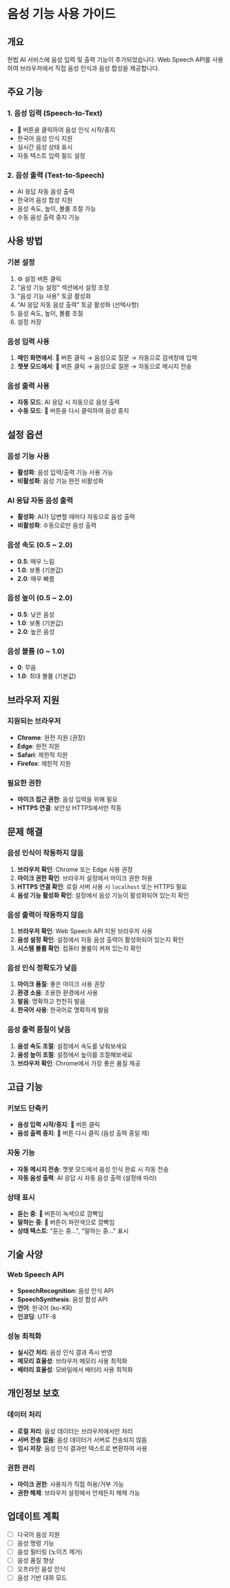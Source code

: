 # 음성 기능 사용 가이드

## 개요
헌법 AI 서비스에 음성 입력 및 출력 기능이 추가되었습니다. Web Speech API를 사용하여 브라우저에서 직접 음성 인식과 음성 합성을 제공합니다.

## 주요 기능

### 1. 음성 입력 (Speech-to-Text)
- 🎤 버튼을 클릭하여 음성 인식 시작/중지
- 한국어 음성 인식 지원
- 실시간 음성 상태 표시
- 자동 텍스트 입력 필드 설정

### 2. 음성 출력 (Text-to-Speech)
- AI 응답 자동 음성 출력
- 한국어 음성 합성 지원
- 음성 속도, 높이, 볼륨 조절 가능
- 수동 음성 출력 중지 기능

## 사용 방법

### 기본 설정
1. ⚙️ 설정 버튼 클릭
2. "음성 기능 설정" 섹션에서 설정 조정
3. "음성 기능 사용" 토글 활성화
4. "AI 응답 자동 음성 출력" 토글 활성화 (선택사항)
5. 음성 속도, 높이, 볼륨 조절
6. 설정 저장

### 음성 입력 사용
1. **메인 화면에서**: 🎤 버튼 클릭 → 음성으로 질문 → 자동으로 검색창에 입력
2. **챗봇 모드에서**: 🎤 버튼 클릭 → 음성으로 질문 → 자동으로 메시지 전송

### 음성 출력 사용
- **자동 모드**: AI 응답 시 자동으로 음성 출력
- **수동 모드**: 🎤 버튼을 다시 클릭하여 음성 중지

## 설정 옵션

### 음성 기능 사용
- **활성화**: 음성 입력/출력 기능 사용 가능
- **비활성화**: 음성 기능 완전 비활성화

### AI 응답 자동 음성 출력
- **활성화**: AI가 답변할 때마다 자동으로 음성 출력
- **비활성화**: 수동으로만 음성 출력

### 음성 속도 (0.5 ~ 2.0)
- **0.5**: 매우 느림
- **1.0**: 보통 (기본값)
- **2.0**: 매우 빠름

### 음성 높이 (0.5 ~ 2.0)
- **0.5**: 낮은 음성
- **1.0**: 보통 (기본값)
- **2.0**: 높은 음성

### 음성 볼륨 (0 ~ 1.0)
- **0**: 무음
- **1.0**: 최대 볼륨 (기본값)

## 브라우저 지원

### 지원되는 브라우저
- **Chrome**: 완전 지원 (권장)
- **Edge**: 완전 지원
- **Safari**: 제한적 지원
- **Firefox**: 제한적 지원

### 필요한 권한
- **마이크 접근 권한**: 음성 입력을 위해 필요
- **HTTPS 연결**: 보안상 HTTPS에서만 작동

## 문제 해결

### 음성 인식이 작동하지 않음
1. **브라우저 확인**: Chrome 또는 Edge 사용 권장
2. **마이크 권한 확인**: 브라우저 설정에서 마이크 권한 허용
3. **HTTPS 연결 확인**: 로컬 서버 사용 시 `localhost` 또는 HTTPS 필요
4. **음성 기능 활성화 확인**: 설정에서 음성 기능이 활성화되어 있는지 확인

### 음성 출력이 작동하지 않음
1. **브라우저 확인**: Web Speech API 지원 브라우저 사용
2. **음성 설정 확인**: 설정에서 자동 음성 출력이 활성화되어 있는지 확인
3. **시스템 볼륨 확인**: 컴퓨터 볼륨이 켜져 있는지 확인

### 음성 인식 정확도가 낮음
1. **마이크 품질**: 좋은 마이크 사용 권장
2. **환경 소음**: 조용한 환경에서 사용
3. **발음**: 명확하고 천천히 발음
4. **한국어 사용**: 한국어로 명확하게 발음

### 음성 출력 품질이 낮음
1. **음성 속도 조절**: 설정에서 속도를 낮춰보세요
2. **음성 높이 조절**: 설정에서 높이를 조절해보세요
3. **브라우저 확인**: Chrome에서 가장 좋은 품질 제공

## 고급 기능

### 키보드 단축키
- **음성 입력 시작/중지**: 🎤 버튼 클릭
- **음성 출력 중지**: 🎤 버튼 다시 클릭 (음성 출력 중일 때)

### 자동 기능
- **자동 메시지 전송**: 챗봇 모드에서 음성 인식 완료 시 자동 전송
- **자동 음성 출력**: AI 응답 시 자동 음성 출력 (설정에 따라)

### 상태 표시
- **듣는 중**: 🎤 버튼이 녹색으로 깜빡임
- **말하는 중**: 🎤 버튼이 파란색으로 깜빡임
- **상태 텍스트**: "듣는 중...", "말하는 중..." 표시

## 기술 사양

### Web Speech API
- **SpeechRecognition**: 음성 인식 API
- **SpeechSynthesis**: 음성 합성 API
- **언어**: 한국어 (ko-KR)
- **인코딩**: UTF-8

### 성능 최적화
- **실시간 처리**: 음성 인식 결과 즉시 반영
- **메모리 효율성**: 브라우저 메모리 사용 최적화
- **배터리 효율성**: 모바일에서 배터리 사용 최적화

## 개인정보 보호

### 데이터 처리
- **로컬 처리**: 음성 데이터는 브라우저에서만 처리
- **서버 전송 없음**: 음성 데이터가 서버로 전송되지 않음
- **임시 저장**: 음성 인식 결과만 텍스트로 변환하여 사용

### 권한 관리
- **마이크 권한**: 사용자가 직접 허용/거부 가능
- **권한 해제**: 브라우저 설정에서 언제든지 해제 가능

## 업데이트 계획
- [ ] 다국어 음성 지원
- [ ] 음성 명령 기능
- [ ] 음성 필터링 (노이즈 제거)
- [ ] 음성 품질 향상
- [ ] 오프라인 음성 인식
- [ ] 음성 기반 대화 모드 
